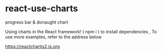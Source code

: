 # react-use-charts
progress bar &amp; donaught chart


Using charts in the React framework!
( npm i ) to install dependencies ,
To use more examples, refer to the address below

https://reactchartjs2.js.org

